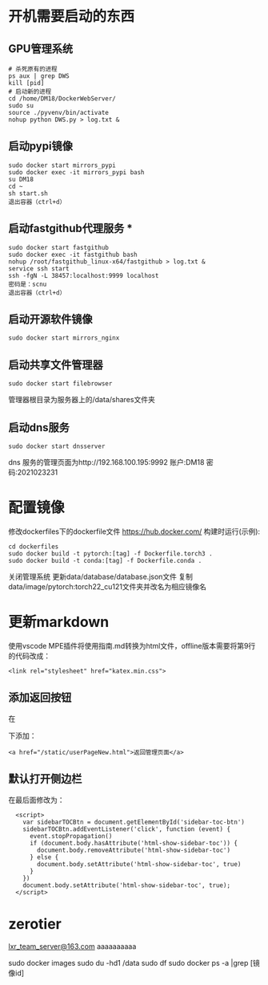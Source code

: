 # 开机需要启动的东西
## GPU管理系统

```shell
# 杀死原有的进程
ps aux | grep DWS
kill [pid]
# 启动新的进程
cd /home/DM18/DockerWebServer/
sudo su 
source ./pyvenv/bin/activate
nohup python DWS.py > log.txt &
```

## 启动pypi镜像
```shell
sudo docker start mirrors_pypi
sudo docker exec -it mirrors_pypi bash
su DM18
cd ~
sh start.sh
退出容器（ctrl+d）
```

## 启动fastgithub代理服务 *
```shell
sudo docker start fastgithub
sudo docker exec -it fastgithub bash
nohup /root/fastgithub_linux-x64/fastgithub > log.txt &
service ssh start
ssh -fgN -L 38457:localhost:9999 localhost 
密码是：scnu
退出容器（ctrl+d）
```



## 启动开源软件镜像
```shell
sudo docker start mirrors_nginx
```

## 启动共享文件管理器
```shell
sudo docker start filebrowser
```
管理器根目录为服务器上的/data/shares文件夹

## 启动dns服务
```shell
sudo docker start dnsserver
```
dns 服务的管理页面为http://192.168.100.195:9992
账户:DM18 
密码:2021023231

# 配置镜像
修改dockerfiles下的dockerfile文件
https://hub.docker.com/
构建时运行(示例):
```shell
cd dockerfiles
sudo docker build -t pytorch:[tag] -f Dockerfile.torch3 .
sudo docker build -t conda:[tag] -f Dockerfile.conda .
```
关闭管理系统
更新data/database/database.json文件
复制data/image/pytorch:torch22_cu121文件夹并改名为相应镜像名



# 更新markdown
使用vscode MPE插件将使用指南.md转换为html文件，offline版本需要将第9行的代码改成：
```
<link rel="stylesheet" href="katex.min.css">
```
## 添加返回按钮
在<div class="md-toc"> 下添加：
```
<a href="/static/userPageNew.html">返回管理页面</a>
```
## 默认打开侧边栏
在最后面修改为：
```
  <script>
    var sidebarTOCBtn = document.getElementById('sidebar-toc-btn')
    sidebarTOCBtn.addEventListener('click', function (event) {
      event.stopPropagation()
      if (document.body.hasAttribute('html-show-sidebar-toc')) {
        document.body.removeAttribute('html-show-sidebar-toc')
      } else {
        document.body.setAttribute('html-show-sidebar-toc', true)
      }
    })
    document.body.setAttribute('html-show-sidebar-toc', true); 
  </script>
```


# zerotier
lxr_team_server@163.com
aaaaaaaaaa


sudo docker images
sudo du -hd1 /data 
sudo df
sudo docker ps -a |grep [镜像id]